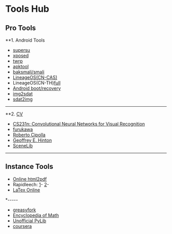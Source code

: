 # Tools Hub

## Pro Tools

**1. Android Tools
* [supersu](http://www.supersu.com/download)
* [xposed](http://dl-xda.xposed.info/framework)
* [twrp](https://twrp.me/Devices)
* [apktool](https://ibotpeaches.github.io/Apktool)
* [baksmali/smali](https://bitbucket.org/JesusFreke/smali/downloads)
* [LineageOS(CN-CAS)](http://mirrors.ustc.edu.cn/lineageos/)
* LineageOS(CN-TH)[full](https://mirrors.tuna.tsinghua.edu.cn/lineage-rom/full)
* [Android boot/recovery](https://forum.xda-developers.com/showthread.php?t=2073775)
* [img2sdat](https://github.com/xpirt/sdat2img)
* [sdat2img](https://github.com/xpirt/img2sdat)


---------------------------------------

**2. [CV](https://opencv.org)
* [CS231n: Convolutional Neural Networks for Visual Recognition](http://vision.stanford.edu/teaching/cs231n/index.html)
* [furukawa](http://www.cs.sfu.ca/~furukawa/)
* [Roberto Cipolla](http://mi.eng.cam.ac.uk/~cipolla/publications.htm)
* [Geoffrey E. Hinton](http://www.cs.toronto.edu/~hinton/)
* [SceneLib](http://www.doc.ic.ac.uk/~ajd/Scene/index.html)

---------------------------------------

## Instance Tools

* [Online html2pdf](https://www.sodapdf.com/html-to-pdf/)    
* Rapidleech: 
[1](http://uschnews.com/up/index.php)-
[2](http://web.avjie.com)-    
* [LaTex Online](http://latex.codecogs.com/eqneditor/editor.php)

*-----  
* [greasyfork](https://greasyfork.org/zh-CN)
* [Encyclopedia of Math](https://www.encyclopediaofmath.org/index.php/Main_Page)
* [Unofficial PyLib](https://www.lfd.uci.edu/~gohlke/pythonlibs/)
* [coursera](https://www.coursera.org)

